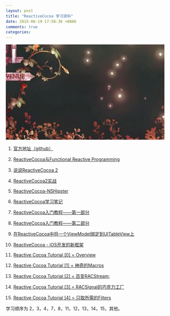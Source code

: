 ```yaml
---
layout: post
title: "ReactiveCocoa 学习资料"
date: 2015-08-19 17:58:36 +0800
comments: true
categories: 
---
```

![](/images/201508191805.png)


1. [官方地址（github）](https://github.com/ReactiveCocoa/ReactiveCocoa)

2. [ReactiveCocoa与Functional Reactive Programming](http://limboy.me/ios/2013/06/19/frp-reactivecocoa.html)
3. [说说ReactiveCocoa 2](http://limboy.me/ios/2013/12/27/reactivecocoa-2.html)

4. [ReactiveCocoa2实战](http://limboy.me/ios/2014/06/06/deep-into-reactivecocoa2.html)
5. [Reactive​Cocoa-NSHipster](http://nshipster.cn/reactivecocoa/)

6. [ReactiveCocoa学习笔记](http://yulingtianxia.com/blog/2014/07/29/reactivecocoa/)
7. [ReactiveCocoa入门教程——第一部分](http://benbeng.leanote.com/post/ReactiveCocoaTutorial-part1)

8. [ReactiveCocoa入门教程——第二部分](http://benbeng.leanote.com/post/ReactiveCocoaTutorial-part2)
9. [在ReactiveCocoa中将一个ViewModel绑定到UITableView上](http://southpeak.github.io/blog/2014/09/21/zai-reactivecocoazhong-jiang-%5B%3F%5D-ge-viewmodelbang-ding-dao-uitableviewshang/)

10. [ReactiveCocoa - iOS开发的新框架](http://blog.devtang.com/blog/2014/02/11/reactivecocoa-introduction/)

11. [Reactive Cocoa Tutorial [0] = Overview](http://blog.sunnyxx.com/2014/03/06/rac_0_overview/)
12. [Reactive Cocoa Tutorial [1] = 神奇的Macros](http://blog.sunnyxx.com/2014/03/06/rac_1_macros/)

13. [Reactive Cocoa Tutorial [2] = 百变RACStream](http://blog.sunnyxx.com/2014/03/06/rac_2_racstream/);
14. [Reactive Cocoa Tutorial [3] = RACSignal的巧克力工厂](http://blog.sunnyxx.com/2014/03/06/rac_3_racsignal/)

15. [Reactive Cocoa Tutorial [4] = 只取所需的Filters](http://blog.sunnyxx.com/2014/04/19/rac_4_filters/)


学习顺序为 2，3，4，7，8，11，12，13，14，15，其他。